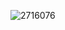 
![2716076](https://user-images.githubusercontent.com/87921963/156701338-f75810b7-72e5-4b02-aaff-d00cda35911e.png)
